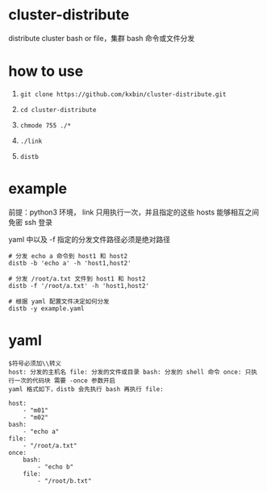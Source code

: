 # cluster-distribute
distribute cluster bash or file，集群 bash 命令或文件分发

# how to use
1. ``git clone https://github.com/kxbin/cluster-distribute.git``


2. ``cd cluster-distribute``


3. ``chmode 755 ./*``


4. ``./link``


5. ``distb``


# example
前提：python3 环境， link 只用执行一次，并且指定的这些 hosts 能够相互之间免密 ssh 登录

yaml 中以及 -f 指定的分发文件路径必须是绝对路径


```
# 分发 echo a 命令到 host1 和 host2 
distb -b 'echo a' -h 'host1,host2'
```


```
# 分发 /root/a.txt 文件到 host1 和 host2 
distb -f '/root/a.txt' -h 'host1,host2'
```


```
# 根据 yaml 配置文件决定如何分发
distb -y example.yaml
```

# yaml
```
$符号必须加\\转义 
host: 分发的主机名 file: 分发的文件或目录 bash: 分发的 shell 命令 once: 只执行一次的代码块 需要 -once 参数开启
yaml 格式如下，distb 会先执行 bash 再执行 file:

host:
    - "m01"
    - "m02"
bash:
    - "echo a"
file:
    - "/root/a.txt"
once:
    bash:
        - "echo b"
    file:
        - "/root/b.txt"
```
